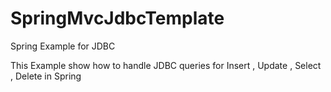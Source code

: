 # SpringMvcJdbcTemplate
Spring Example for JDBC

This Example show how to handle JDBC queries for Insert , Update , Select , Delete in Spring

